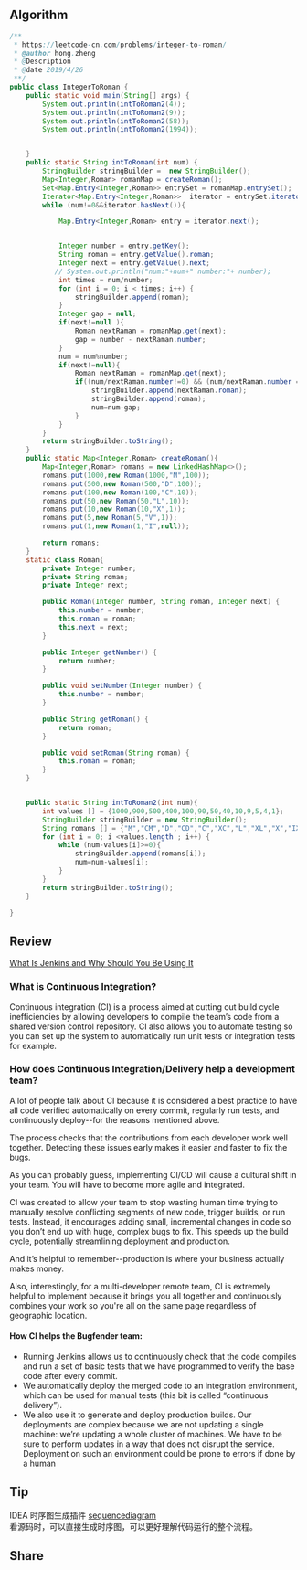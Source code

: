 ## Algorithm
```java
/**
 * https://leetcode-cn.com/problems/integer-to-roman/
 * @author hong.zheng
 * @Description
 * @date 2019/4/26
 **/
public class IntegerToRoman {
    public static void main(String[] args) {
        System.out.println(intToRoman2(4));
        System.out.println(intToRoman2(9));
        System.out.println(intToRoman2(58));
        System.out.println(intToRoman2(1994));


    }
    public static String intToRoman(int num) {
        StringBuilder stringBuilder =  new StringBuilder();
        Map<Integer,Roman> romanMap = createRoman();
        Set<Map.Entry<Integer,Roman>> entrySet = romanMap.entrySet();
        Iterator<Map.Entry<Integer,Roman>>  iterator = entrySet.iterator();
        while (num!=0&&iterator.hasNext()){

            Map.Entry<Integer,Roman> entry = iterator.next();


            Integer number = entry.getKey();
            String roman = entry.getValue().roman;
            Integer next = entry.getValue().next;
           // System.out.println("num:"+num+" number:"+ number);
            int times = num/number;
            for (int i = 0; i < times; i++) {
                stringBuilder.append(roman);
            }
            Integer gap = null;
            if(next!=null ){
                Roman nextRaman = romanMap.get(next);
                gap = number - nextRaman.number;
            }
            num = num%number;
            if(next!=null){
                Roman nextRaman = romanMap.get(next);
                if((num/nextRaman.number!=0) && (num/nextRaman.number == gap/nextRaman.number)){
                    stringBuilder.append(nextRaman.roman);
                    stringBuilder.append(roman);
                    num=num-gap;
                }
            }
        }
        return stringBuilder.toString();
    }
    public static Map<Integer,Roman> createRoman(){
        Map<Integer,Roman> romans = new LinkedHashMap<>();
        romans.put(1000,new Roman(1000,"M",100));
        romans.put(500,new Roman(500,"D",100));
        romans.put(100,new Roman(100,"C",10));
        romans.put(50,new Roman(50,"L",10));
        romans.put(10,new Roman(10,"X",1));
        romans.put(5,new Roman(5,"V",1));
        romans.put(1,new Roman(1,"I",null));

        return romans;
    }
    static class Roman{
        private Integer number;
        private String roman;
        private Integer next;

        public Roman(Integer number, String roman, Integer next) {
            this.number = number;
            this.roman = roman;
            this.next = next;
        }

        public Integer getNumber() {
            return number;
        }

        public void setNumber(Integer number) {
            this.number = number;
        }

        public String getRoman() {
            return roman;
        }

        public void setRoman(String roman) {
            this.roman = roman;
        }
    }


    public static String intToRoman2(int num){
        int values [] = {1000,900,500,400,100,90,50,40,10,9,5,4,1};
        StringBuilder stringBuilder = new StringBuilder();
        String romans [] = {"M","CM","D","CD","C","XC","L","XL","X","IX","V","IV","I"};
        for (int i = 0; i <values.length ; i++) {
            while (num-values[i]>=0){
                stringBuilder.append(romans[i]);
                num=num-values[i];
            }
        }
        return stringBuilder.toString();
    }

}

```
## Review
[What Is Jenkins and Why Should You Be Using It](https://dev.to/bugfenderapp/what-is-jenkins-and-why-should-you-be-using-it-2pe)
### What is Continuous Integration?

Continuous integration (CI) is a process aimed at cutting out build cycle inefficiencies by allowing developers to compile the team’s code from a shared version control repository. CI also allows you to automate testing so you can set up the system to automatically run unit tests or integration tests for example.

### How does Continuous Integration/Delivery help a development team?
A lot of people talk about CI because it is considered a best practice to have all code verified automatically on every commit, regularly run tests, and continuously deploy--for the reasons mentioned above.

The process checks that the contributions from each developer work well together. Detecting these issues early makes it easier and faster to fix the bugs.

As you can probably guess, implementing CI/CD will cause a cultural shift in your team. You will have to become more agile and integrated.

CI was created to allow your team to stop wasting human time trying to manually resolve conflicting segments of new code, trigger builds, or run tests. Instead, it encourages adding small, incremental changes in code so you don’t end up with huge, complex bugs to fix. This speeds up the build cycle, potentially streamlining deployment and production.

And it’s helpful to remember--production is where your business actually makes money.

Also, interestingly, for a multi-developer remote team, CI is extremely helpful to implement because it brings you all together and continuously combines your work so you're all on the same page regardless of geographic location.


#### How CI helps the Bugfender team:
- Running Jenkins allows us to continuously check that the code compiles and run a set of basic tests that we have programmed to verify the base code after every commit.
- We automatically deploy the merged code to an integration environment, which can be used for manual tests (this bit is called “continuous delivery”).
- We also use it to generate and deploy production builds. Our deployments are complex because we are not updating a single machine: we’re updating a whole cluster of machines. We have to be sure to perform updates in a way that does not disrupt the service. Deployment on such an environment could be prone to errors if done by a human
## Tip
IDEA 时序图生成插件 [sequencediagram](http://plugins.jetbrains.com/plugin/8286-sequencediagram)  
看源码时，可以直接生成时序图，可以更好理解代码运行的整个流程。
## Share


